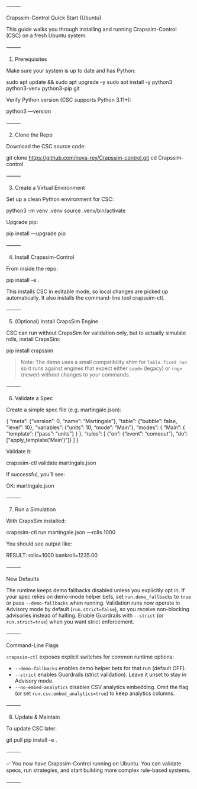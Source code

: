 ⸻

Crapssim-Control Quick Start (Ubuntu)

This guide walks you through installing and running Crapssim-Control (CSC) on a fresh Ubuntu system.

⸻

1. Prerequisites

Make sure your system is up to date and has Python:

sudo apt update && sudo apt upgrade -y
sudo apt install -y python3 python3-venv python3-pip git

Verify Python version (CSC supports Python 3.11+):

python3 —version


⸻

2. Clone the Repo

Download the CSC source code:

git clone https://github.com/nova-rey/Crapssim-control.git
cd Crapssim-control


⸻

3. Create a Virtual Environment

Set up a clean Python environment for CSC:

python3 -m venv .venv
source .venv/bin/activate

Upgrade pip:

pip install —upgrade pip


⸻

4. Install Crapssim-Control

From inside the repo:

pip install -e .

This installs CSC in editable mode, so local changes are picked up automatically.
It also installs the command-line tool crapssim-ctl.

⸻

5. (Optional) Install CrapsSim Engine

CSC can run without CrapsSim for validation only, but to actually simulate rolls, install CrapsSim:

pip install crapssim

> Note: The demo uses a small compatibility shim for `Table.fixed_run` so it runs against engines that expect either `seed=` (legacy) or `rng=` (newer) without changes to your commands.


⸻

6. Validate a Spec

Create a simple spec file (e.g. martingale.json):

{
  “meta”: {“version”: 0, “name”: “Martingale”},
  “table”: {“bubble”: false, “level”: 10},
  “variables”: {“units”: 10, “mode”: “Main”},
  “modes”: {
    “Main”: {
      “template”: {“pass”: “units”}
    }
  },
  “rules”: [
    {“on”: {“event”: “comeout”}, “do”: [“apply_template(‘Main’)”]}
  ]
}

Validate it:

crapssim-ctl validate martingale.json

If successful, you’ll see:

OK: martingale.json


⸻

7. Run a Simulation

With CrapsSim installed:

crapssim-ctl run martingale.json —rolls 1000

You should see output like:

RESULT: rolls=1000 bankroll=1235.00


⸻

New Defaults

The runtime keeps demo fallbacks disabled unless you explicitly opt in. If your spec
relies on demo-mode helper bets, set `run.demo_fallbacks` to `true` or pass
`--demo-fallbacks` when running. Validation runs now operate in Advisory mode by
default (`run.strict=false`), so you receive non-blocking advisories instead of
halting. Enable Guardrails with `--strict` (or `run.strict=true`) when you want strict
enforcement.


⸻

Command-Line Flags

`crapssim-ctl` exposes explicit switches for common runtime options:

* `--demo-fallbacks` enables demo helper bets for that run (default OFF).
* `--strict` enables Guardrails (strict validation). Leave it unset to stay in
  Advisory mode.
* `--no-embed-analytics` disables CSV analytics embedding. Omit the flag (or set
  `run.csv.embed_analytics=true`) to keep analytics columns.


⸻

8. Update & Maintain

To update CSC later:

git pull
pip install -e .
 

⸻

✅ You now have Crapssim-Control running on Ubuntu.
You can validate specs, run strategies, and start building more complex rule-based systems.

⸻